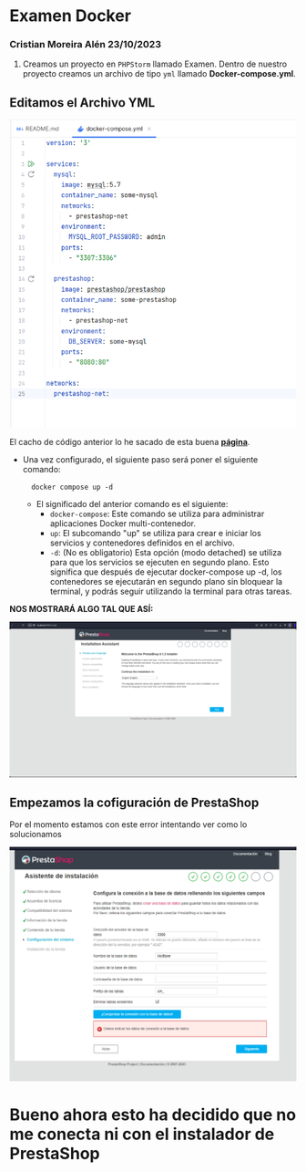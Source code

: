 # Examen Docker

### Cristian Moreira Alén 23/10/2023

1. Creamos un proyecto en `PHPStorm` llamado Examen. Dentro de nuestro proyecto creamos un archivo de tipo `yml` llamado **Docker-compose.yml**.

## Editamos el Archivo YML

![img](./imagenes/img3.png)

El cacho de código anterior lo he sacado de esta buena [**página**](https://devdocs.prestashop-project.org/8/basics/installation/environments/docker/).
+ Una vez configurado, el siguiente paso será poner el siguiente comando:

        docker compose up -d
  + El significado del anterior comando es el siguiente:
    + `docker-compose`:  Este comando se utiliza para administrar aplicaciones Docker multi-contenedor. 
    + `up`: El subcomando "up" se utiliza para crear e iniciar los servicios y contenedores definidos en el archivo.
    + `-d`: (No es obligatorio)  Esta opción (modo detached) se utiliza para que los servicios se ejecuten en segundo plano. Esto significa que después de ejecutar docker-compose up -d, los contenedores se ejecutarán en segundo plano sin bloquear la terminal, y podrás seguir utilizando la terminal para otras tareas.

**NOS MOSTRARÁ ALGO TAL QUE ASÍ:**

![img1](./imagenes/im3.png)

## Empezamos la cofiguración de PrestaShop

Por el momento estamos con este error intentando ver como lo solucionamos

![img2](./imagenes/img2.png)

# Bueno ahora esto ha decidido que no me conecta ni con el instalador de PrestaShop